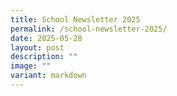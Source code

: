 ```yaml
---
title: School Newsletter 2025
permalink: /school-newsletter-2025/
date: 2025-05-28
layout: post
description: ""
image: ""
variant: markdown
---
```

